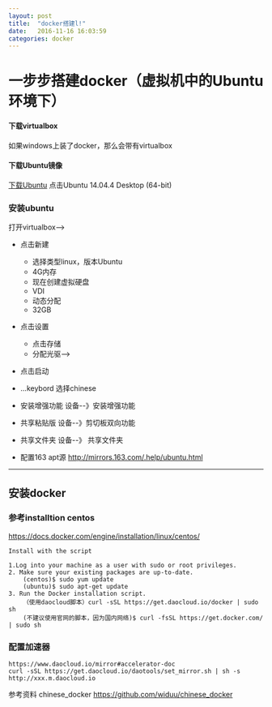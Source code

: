 ```yaml
---
layout: post
title:  "docker搭建l!"
date:   2016-11-16 16:03:59
categories: docker
---
```


# 一步步搭建docker（虚拟机中的Ubuntu环境下）

#### 下载virtualbox
如果windows上装了docker，那么会带有virtualbox

#### 下载Ubuntu镜像
[下载Ubuntu](http://www.ubuntu.org.cn/download/alternative-downloads) 点击Ubuntu 14.04.4 Desktop (64-bit) 

### 安装ubuntu
打开virtualbox-->
- 点击新建
	- 选择类型linux，版本Ubuntu
	- 4G内存
	- 现在创建虚拟硬盘
	- VDI
	- 动态分配
	- 32GB
- 点击设置
	- 点击存储
	- 分配光驱-->
- 点击启动
- ...keybord 选择chinese

- 安装增强功能
	设备--》安装增强功能

- 共享粘贴版
设备--》剪切板双向功能

- 共享文件夹
	设备--》 共享文件夹

- 配置163 apt源
	http://mirrors.163.com/.help/ubuntu.html 
	

-------------------------------------------------------------------
## 安装docker

### 参考installtion centos
https://docs.docker.com/engine/installation/linux/centos/	
	

	Install with the script
		
	1.Log into your machine as a user with sudo or root privileges.
	2. Make sure your existing packages are up-to-date.
		(centos)$ sudo yum update 
		(ubuntu)$ sudo apt-get update
	3. Run the Docker installation script.
	 	（使用daocloud脚本）curl -sSL https://get.daocloud.io/docker | sudo sh
		(不建议使用官网的脚本，因为国内网络)$ curl -fsSL https://get.docker.com/ | sudo sh
	
	
### 配置加速器
	https://www.daocloud.io/mirror#accelerator-doc
	curl -sSL https://get.daocloud.io/daotools/set_mirror.sh | sh -s http://xxx.m.daocloud.io
	

参考资料 chinese_docker
https://github.com/widuu/chinese_docker	
